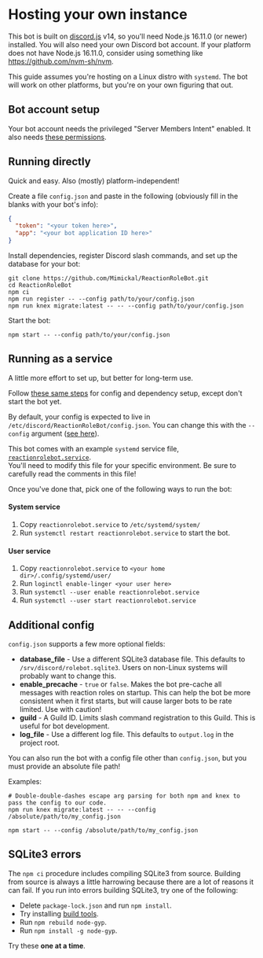 # Hosting your own instance

This bot is built on [discord.js](https://discord.js.org/#/) v14, so you'll need
Node.js 16.11.0 (or newer) installed. You will also need your own Discord bot
account. If your platform does not have Node.js 16.11.0, consider using something
like https://github.com/nvm-sh/nvm.

This guide assumes you're hosting on a Linux distro with `systemd`. The bot will
work on other platforms, but you're on your own figuring that out.

## Bot account setup

Your bot account needs the privileged "Server Members Intent" enabled.
It also needs [these permissions](../README.md#permissions).

## Running directly

Quick and easy. Also (mostly) platform-independent!

Create a file `config.json` and paste in the following
(obviously fill in the blanks with your bot's info):
```json
{
  "token": "<your token here>",
  "app": "<your bot application ID here>"
}
```

Install dependencies, register Discord slash commands, and set up the database
for your bot:
```
git clone https://github.com/Mimickal/ReactionRoleBot.git
cd ReactionRoleBot
npm ci
npm run register -- --config path/to/your/config.json
npm run knex migrate:latest -- -- --config path/to/your/config.json
```

Start the bot:
```
npm start -- --config path/to/your/config.json
```

## Running as a service

A little more effort to set up, but better for long-term use.

Follow [these same steps](#running-directly) for config and dependency setup,
except don't start the bot yet.<br/>

By default, your config is expected to live in `/etc/discord/ReactionRoleBot/config.json`.
You can change this with the `--config` argument ([see here](#additional-config)).

This bot comes with an example `systemd` service file,
[`reactionrolebot.service`](../resources/reactionrolebot.service).<br/>
You'll need to modify this file for your specific environment.
Be sure to carefully read the comments in this file!

Once you've done that, pick one of the following ways to run the bot:

#### System service

1. Copy `reactionrolebot.service` to `/etc/systemd/system/`
1. Run `systemctl restart reactionrolebot.service` to start the bot.

#### User service

1. Copy `reactionrolebot.service` to `<your home dir>/.config/systemd/user/`
1. Run `loginctl enable-linger <your user here>`
1. Run `systemctl --user enable reactionrolebot.service`
1. Run `systemctl --user start reactionrolebot.service`

## Additional config

`config.json` supports a few more optional fields:

- **database_file** - Use a different SQLite3 database file. This defaults to `/srv/discord/rolebot.sqlite3`. Users on non-Linux systems will probably want to change this.
- **enable_precache** - `true` or `false`. Makes the bot pre-cache all messages with reaction roles on startup. This can help the bot be more consistent when it first starts, but will cause larger bots to be rate limited. Use with caution!
- **guild** - A Guild ID. Limits slash command registration to this Guild. This is useful for bot development.
- **log_file** - Use a different log file. This defaults to `output.log` in the project root.

You can also run the bot with a config file other than `config.json`, but you must provide an absolute file path!

Examples:
```
# Double-double-dashes escape arg parsing for both npm and knex to pass the config to our code.
npm run knex migrate:latest -- -- --config /absolute/path/to/my_config.json

npm start -- --config /absolute/path/to/my_config.json
```

## SQLite3 errors

The `npm ci` procedure includes compiling SQLite3 from source. Building from source is always a little harrowing because there are a lot of reasons it can fail. If you run into errors building SQLite3, try one of the following:

- Delete `package-lock.json` and run `npm install`.
- Try installing [build tools](https://stackoverflow.com/a/59719695).
- Run `npm rebuild node-gyp`.
- Run `npm install -g node-gyp`.

Try these **one at a time**.
